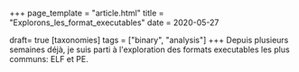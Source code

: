 +++
page_template = "article.html"
title = "Explorons_les_format_executables"
date = 2020-05-27

draft= true
[taxonomies]
tags = ["binary", "analysis"]
+++
Depuis plusieurs semaines déjà, je suis parti à l'exploration des formats executables les plus communs: ELF et PE.
